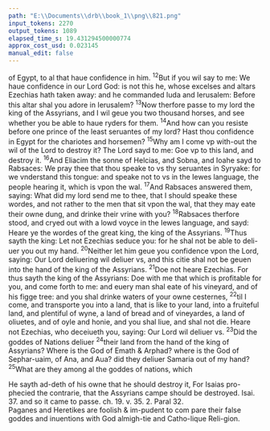 ```yaml
---
path: "E:\\Documents\\drb\\book_1\\png\\821.png"
input_tokens: 2270
output_tokens: 1089
elapsed_time_s: 19.431294500000774
approx_cost_usd: 0.023145
manual_edit: false
---
```

of Egypt, to al that haue confidence in him. <sup>12</sup>But if you wil say to me: We haue confidence in our Lord God: is not this he, whose excelses and altars Ezechias hath taken away: and he commanded Iuda and Ierusalem: Before this altar shal you adore in Ierusalem? <sup>13</sup>Now therfore passe to my lord the king of the Assyrians, and I wil geue you two thousand horses, and see whether you be able to haue ryders for them. <sup>14</sup>And how can you resiste before one prince of the least seruantes of my lord? Hast thou confidence in Egypt for the chariotes and horsemen? <sup>15</sup>Why am I come vp with-out the wil of the Lord to destroy it? The Lord sayd to me: Goe vp to this land, and destroy it. <sup>16</sup>And Eliacim the sonne of Helcias, and Sobna, and Ioahe sayd to Rabsaces: We pray thee that thou speake to vs thy seruantes in Syryake: for we vnderstand this tongue: and speake not to vs in the Iewes language, the people hearing it, which is vpon the wal. <sup>17</sup>And Rabsaces answered them, saying: What did my lord send me to thee, that I should speake these wordes, and not rather to the men that sit vpon the wal, that they may eate their owne dung, and drinke their vrine with you? <sup>18</sup>Rabsaces therfore stood, and cryed out with a lowd voyce in the Iewes language, and sayd: Heare ye the wordes of the great king, the king of the Assyrians. <sup>19</sup>Thus sayth the king: Let not Ezechias seduce you: for he shal not be able to deli-uer you out my hand. <sup>20</sup>Neither let him geue you confidence vpon the Lord, saying: Our Lord deliuering wil deliuer vs, and this citie shal not be geuen into the hand of the king of the Assyrians. <sup>21</sup>Doe not heare Ezechias. For thus sayth the king of the Assyrians: Doe with me that which is profitable for you, and come forth to me: and euery man shal eate of his vineyard, and of his figge tree: and you shal drinke waters of your owne cesternes, <sup>22</sup>til I come, and transporte you into a land, that is like to your land, into a fruiteful land, and plentiful of wyne, a land of bread and of vineyardes, a land of oliuetes, and of oyle and honie, and you shal liue, and shal not die. Heare not Ezechias, who deceiueth you, saying: Our Lord wil deliuer vs. <sup>23</sup>Did the goddes of Nations deliuer <sup>24</sup>their land from the hand of the king of Assyrians? Where is the God of Emath & Arphad? where is the God of Sephar-uaim, of Ana, and Aua? did they deliuer Samaria out of my hand? <sup>25</sup>What are they among al the goddes of nations, which

<aside>He sayth ad-deth of his owne that he should destroy it, For Isaias pro-phecied the contrarie, that the Assyrians campe should be destroyed. Isai. 37. and so it came to passe. ch. 19. v. 35. 2. Paral 32.</aside>

<aside>Paganes and Heretikes are foolish & im-pudent to com pare their false goddes and inuentions with God almigh-tie and Catho-lique Reli-gion.</aside>

[^1]: He sayth ad-deth of his owne that he should destroy it, For Isaias pro-phecied the contrarie, that the Assyrians campe should be destroyed. Isai. 37. and so it came to passe. ch. 19. v. 35. 2. Paral 32.

[^2]: Paganes and Heretikes are foolish & im-pudent to com pare their false goddes and inuentions with God almigh-tie and Catho-lique Reli-gion.